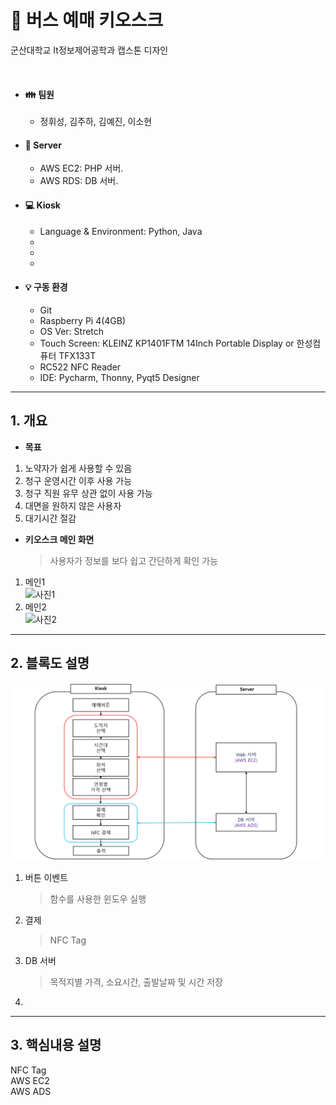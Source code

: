 # :bus: 버스 예매 키오스크

군산대학교 It정보제어공학과 캡스톤 디자인  

</br>
  

* #### :family: 팀원
  * 정휘성, 김주하, 김예진, 이소현
   

* #### :file_folder: Server
  * AWS EC2: PHP 서버. 
  * AWS RDS: DB 서버. 
  
* #### 💻 Kiosk
  * Language & Environment: Python, Java
  * 
  * 
  * 
  
  
* #### 💡 구동 환경
  * Git 
  * Raspberry Pi 4(4GB)
  * OS Ver: Stretch 
  * Touch Screen: KLEINZ KP1401FTM 14Inch Portable Display or 한성컴퓨터 TFX133T
  * RC522 NFC Reader
  * IDE: Pycharm, Thonny, Pyqt5 Designer 

<hr/>


<!-------------------------------------------------------------Part 1------------------------------------------------------------------------------------------>
## 1. 개요

 * **목표**
 1. 노약자가 쉽게 사용할 수 있음
 2. 청구 운영시간 이후 사용 가능
 3. 청구 직원 유무 상관 없이 사용 가능
 4. 대면을 원하지 않은 사용자
 5. 대기시간 절감
 
 * **키오스크 메인 화면**
     > 사용자가 정보를 보다 쉽고 간단하게 확인 가능
 1. 메인1 \
    ![사진1]()
 1. 메인2 \
    ![사진2]()

 ---

 <!-------------------------------------------------------------Part 2------------------------------------------------------------------------------------------>
 ## 2. 블록도 설명
 <center>
     <img src="Readme_src/블록.png" alt="블록도">
 </center>

 1. 버튼 이벤트
     >  함수를 사용한 윈도우 실행

 2. 결제
     >  NFC Tag
 
 3. DB 서버
     >  목적지별 가격, 소요시간, 출발날짜 및 시간 저장

 4. 

 ---
 <!-------------------------------------------------------------Part 3------------------------------------------------------------------------------------------>
 ## 3. 핵심내용 설명

 NFC Tag   
 AWS EC2  
 AWS ADS  

 
